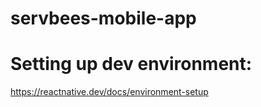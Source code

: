 # servbees-mobile-app

# Setting up dev environment:
https://reactnative.dev/docs/environment-setup
